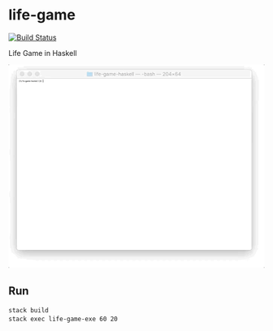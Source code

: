 # life-game
[![Build Status](https://travis-ci.com/nwtgck/life-game-haskell.svg?token=TuxNpqznwwyy7hyJwBVm&branch=master)](https://travis-ci.com/nwtgck/life-game-haskell)

Life Game in Haskell

![demo1](demo_images/demo1.gif)

## Run

```bash
stack build
stack exec life-game-exe 60 20
```